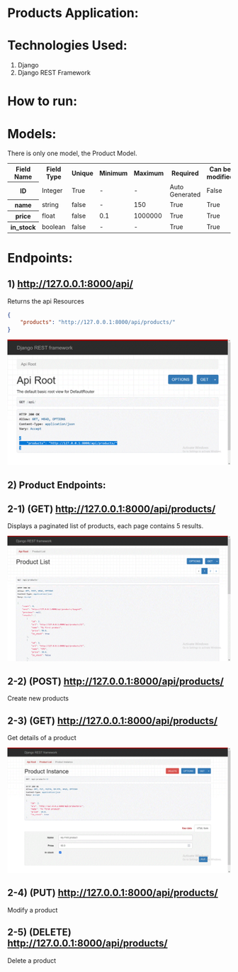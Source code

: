 # Products Application:


# Technologies Used:
1. Django
2. Django REST Framework


# How to run:








# Models:
There is only one model, the Product Model.
<table>
	<tr>
		<th>Field Name</th>
		<th>Field Type</th>
		<th>Unique</th>
		<th>Minimum</th>
		<th>Maximum</th>
		<th>Required</th>
		<th>Can be modified</th>
	</tr>
	<tr>
		<th>ID</th>
		<td>Integer</td>
		<td>True</td>
		<td>-</td>
		<td>-</td>
		<td>Auto Generated</td>
		<td>False</td>
	</tr>
	<tr>
		<th>name</th>
		<td>string</td>
		<td>false</td>
		<td>-</td>
		<td>150</td>
		<td>True</td>
		<td>True</td>
	</tr>
	<tr>
		<th>price</th>
		<td>float</td>
		<td>false</td>
		<td>0.1</td>
		<td>1000000</td>
		<td>True</td>
		<td>True</td>
	</tr>
	<tr>
		<th>in_stock</th>
		<td>boolean</td>
		<td>false</td>
		<td>-</td>
		<td>-</td>
		<td>True</td>
		<td>True</td>
	</tr>
</table>






# Endpoints:

## 1) http://127.0.0.1:8000/api/
Returns the api Resources

```json
{
    "products": "http://127.0.0.1:8000/api/products/"
}
```

<img src="images/api.gif">



## 2) Product Endpoints:


## 2-1) (GET) http://127.0.0.1:8000/api/products/

Displays a paginated list of products, each page contains 5 results.

<img src="images/products.gif">


## 2-2) (POST) http://127.0.0.1:8000/api/products/
Create new products

## 2-3) (GET) http://127.0.0.1:8000/api/products/<id>
Get details of a product


<img src="images/product_id.gif">


## 2-4) (PUT) http://127.0.0.1:8000/api/products/<id>
Modify a product

## 2-5) (DELETE) http://127.0.0.1:8000/api/products/<id>
Delete a product

